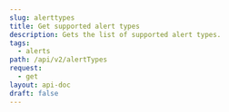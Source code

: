 ```yaml
---
slug: alerttypes
title: Get supported alert types
description: Gets the list of supported alert types.
tags:
  - alerts
path: /api/v2/alertTypes
request:
  - get
layout: api-doc
draft: false
---
```

